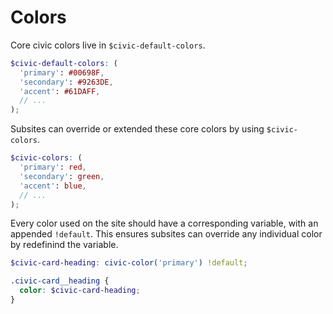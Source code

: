 # Colors

Core civic colors live in `$civic-default-colors`.

```scss
$civic-default-colors: (
  'primary': #00698F,
  'secondary': #9263DE,
  'accent': #61DAFF,
  // ...
);
```

Subsites can override or extended these core colors by using `$civic-colors`.

```scss
$civic-colors: (
  'primary': red,
  'secondary': green,
  'accent': blue,
  // ...
);
```

Every color used on the site should have a corresponding variable, with an
appended `!default`. This ensures subsites can override any individual color by
redefinind the variable.

```scss
$civic-card-heading: civic-color('primary') !default;

.civic-card__heading {
  color: $civic-card-heading;
}
```
